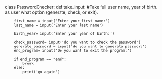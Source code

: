 class PasswordChecker:
    def take_input:
        #Take full user name, year of birth. as user what option (generate, check, or exit).

        first_name = input('Enter your first name:')
        last_name = input('Enter your last name')

        birth_year= input('Enter your year of birth:')

        check_password= input('do you want to check the password')
        generate_password = input('do you want to generate password')
        end_program= input('Do you want to exit the program:')

        if end_program == "end":
            break
        else:
            print('go again')